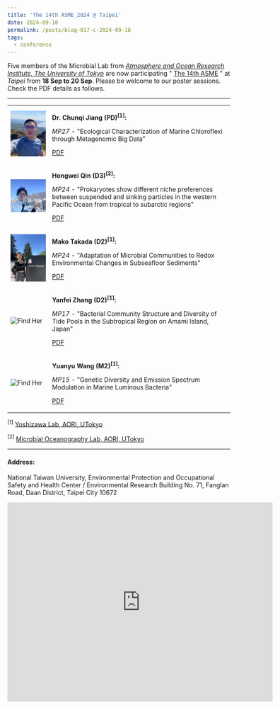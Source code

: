 ```yaml
---
title: 'The 14th ASME_2024 @ Taipei'
date: 2024-09-10
permalink: /posts/blog-017-c-2024-09-18
tags:
  - conference
---
```


<!-- hide
<p align="center">
<img src="/images/conference/asme2024/aori-s3.jpg" width="100%" /> 
</p>
hide -->

Five members of the Microbial Lab from [*Atmosphere and Ocean Research Institute, The University of Tokyo*](https://www.aori.u-tokyo.ac.jp/index.html) are now participating " [The 14th ASME](https://sites.google.com/view/asme2024-taipei/home) " at *Taipei* from **18 Sep to 20 Sep**. 
Please be welcome to our poster sessions. Check the PDF details as follows.

---

<!--
+ **Dr. Chunqi Jiang (PD)[^1]:** 

  *MP27* - "Ecological Characterization of Marine Chloroflexi through Metagenomic Big Data". [PDF](/images/conference/asme2024/AMSE2024-MP27.pdf)

+ **Hongwei Qin (D3)[^2]:**

  *MP24* - "Prokaryotes show different niche preferences between suspended and sinking particles in the western Pacific Ocean from tropical to subarctic regions" [PDF](/images/conference/asme2024/AMSE2024-MP24.pdf)
  
+ **Mako Takada (D2)[^1]:**

  *MP16* - "Adaptation of Microbial Communities to Redox Environmental Changes in Subseafloor Sediments" [PDF]()  

+ **Yanfei Zhang (D2)[^1]:**

  *MP17* - "Bacterial Community Structure and Diversity of Tide Pools in the Subtropical Region on Amami Island, Japan" [PDF]()

+ **Yuanyu Wang (M2)[^1]:**

  *MPxx* - "Genetic Diversity and Emission Spectrum Modulation in Marine Luminous Bacteria" [PDF]() 

[^1]: [Yoshizawa Lab, AORI, UTokyo](https://genedynamics.aori.u-tokyo.ac.jp/en/)

[^2]: [Microbial Oceanography Lab, AORI, UTokyo](http://ecosystem.aori.u-tokyo.ac.jp/microbiology-wp/)

<p align="center"> <img src="/images/CJ-selfi.jpg" width="20%" /> </p>
<p align="center"> Dr. Chunqi Jiang </p>

<p align="center"> <img src="/images/conference/asme2024/qin.jpg" width="20%" /> </p>
<p align="center"> Hongwei Qin </p>

<p align="center"> <img src="/images/conference/asme2024/takada.jpeg" width="20%" />  </p>
<p align="center"> Mako Takada </p>

<p align="center"> <img src="/images/xxx.jpg" width="20%" />  </p>
<p align="center"> Fanfei Zhang </p>

<p align="center"> <img src="/images/xxx.jpg" width="20%" />  </p>
<p align="center"> Yuanyu Wang </p>
-->

<table>
  <tr>
    <td>
      <img src="/images/CJ-selfi.jpg" alt="Description" width="150"/> <!-- width="200" -->
    </td>
    <td>
      <p><strong>Dr. Chunqi Jiang (PD)<sup>[1]</sup>:</strong></p> <!-- 使用 <strong> 实现加粗 -->
      <p><em>MP27</em> - "Ecological Characterization of Marine Chloroflexi through Metagenomic Big Data" </p>
      <p><a href="/images/conference/asme2024/AMSE2024-MP27.pdf">PDF</a></p> <!-- 使用 <em> 实现斜体，<a> 实现链接 -->
    </td>
  </tr>
  
  <tr>
    <td>
      <img src="/images/conference/asme2024/qin.jpg" alt="Description" width="200"/>
    </td>
    <td>
      <p><strong>Hongwei Qin (D3)<sup>[2]</sup>:</strong></p> <!-- <strong> bold -->
      <p><em>MP24</em> - "Prokaryotes show different niche preferences between suspended and sinking particles in the western Pacific Ocean from tropical to subarctic regions" </p>
      <p><a href="/images/conference/asme2024/AMSE2024-MP24.pdf">PDF</a></p> <!--  <em> italic，<a> link -->
    </td>
  </tr>

  <tr>
    <td>
      <img src="/images/conference/asme2024/takada.jpeg" alt="Description" width="200"/>
    </td>
    <td>
      <p><strong>Mako Takada (D2)<sup>[1]</sup>:</strong></p> 
      <p><em>MP24</em> - "Adaptation of Microbial Communities to Redox Environmental Changes in Subseafloor Sediments" </p>
      <p><a href="/images/conference/asme2024/AMSE2024-MP16.pdf">PDF</a></p> 
    </td>
  </tr>

  <tr>
    <td>
      <img src="/images/conference/asme2024/xxx.jpeg" alt="Find Her" width="200"/>
    </td>
    <td>
      <p><strong>Yanfei Zhang (D2)<sup>[1]</sup>:</strong></p> 
      <p><em>MP17</em> - "Bacterial Community Structure and Diversity of Tide Pools in the Subtropical Region on Amami Island, Japan" </p>
      <p><a href="/images/conference/asme2024/AMSE2024-MP17.pdf">PDF</a></p> 
    </td>
  </tr>

  <tr>
    <td>
      <img src="/images/conference/asme2024/xxx.jpeg" alt="Find Her" width="200"/>
    </td>
    <td>
      <p><strong>Yuanyu Wang (M2)<sup>[1]</sup>:</strong></p> 
      <p><em>MP15</em> - "Genetic Diversity and Emission Spectrum Modulation in Marine Luminous Bacteria" </p>
      <p><a href="/images/conference/asme2024/AMSE2024-MP15.pdf">PDF</a></p> 
    </td>
  </tr>
  
</table>

<p><sup>[1]</sup> <a href="https://genedynamics.aori.u-tokyo.ac.jp/en/">Yoshizawa Lab, AORI, UTokyo</a></p>

<p><sup>[2]</sup> <a href="http://ecosystem.aori.u-tokyo.ac.jp/microbiology-wp/">Microbial Oceanography Lab, AORI, UTokyo</a></p>



---

#### Address:

National Taiwan University, Environmental Protection and Occupational Safety and Health Center / Environmental Research Building
No. 71, Fanglan Road, Daan District, Taipei City 10672
<iframe src="https://www.google.com/maps/embed?pb=!1m18!1m12!1m3!1d3615.6476859242093!2d121.54491269999998!3d25.012084800000004!2m3!1f0!2f0!3f0!3m2!1i1024!2i768!4f13.1!3m3!1m2!1s0x3442aa2368785bcf%3A0x3bc7974cdb94d001!2sEnvironmental%20Protection%20and%20Occupational%20Safety%20and%20Health%20Center%2C%20National%20Taiwan%20University!5e0!3m2!1sen!2sjp!4v1726023924218!5m2!1sen!2sjp" width="600" height="450" style="border:0;" allowfullscreen="" loading="lazy" referrerpolicy="no-referrer-when-downgrade"></iframe>
